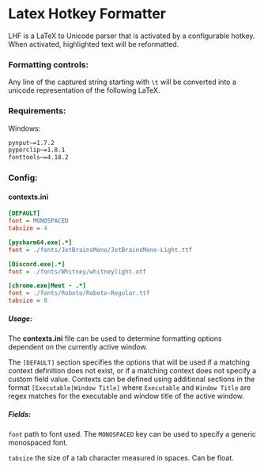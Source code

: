 # Latex Hotkey Formatter
LHF is a LaTeX to Unicode parser that is activated by a configurable hotkey. When activated, highlighted text will be reformatted.

### Formatting controls:
Any line of the captured string starting with `\t` will be converted into a unicode representation of the following LaTeX.

### Requirements:
Windows:
```requirements.txt
pynput~=1.7.2
pyperclip~=1.8.1
fonttools~=4.18.2
```

### Config:
#### contexts.ini
```ini
[DEFAULT]
font = MONOSPACED
tabsize = 4

[pycharm64.exe|.*]
font = ./fonts/JetBrainsMono/JetBrainsMono-Light.ttf

[Discord.exe|.*]
font = ./fonts/Whitney/whitneylight.otf

[chrome.exe|Meet - .*]
font = ./fonts/Roboto/Roboto-Regular.ttf
tabsize = 8
```
##### Usage:
The **contexts.ini** file can be used to determine formatting options dependent on the currently active window.

The `[DEFAULT]` section specifies the options that will be used if a matching context definition does not exist, or if a matching context does not specify a custom field value. Contexts can be defined using additional sections in the format `[Executable|Window Title]` where `Executable` and `Window Title` are regex matches for the executable and window title of the active window.

##### Fields:
`font` path to font used. The `MONOSPACED` key can be used to specify a generic monospaced font.

`tabsize` the size of a tab character measured in spaces. Can be float.
